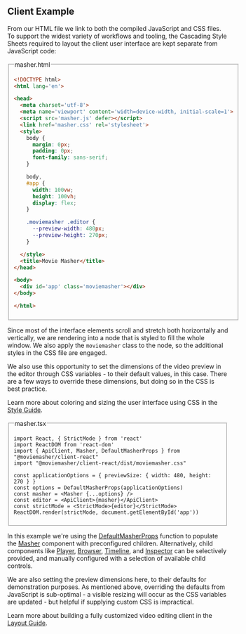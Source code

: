 ## Client Example

From our HTML file we link to both the compiled JavaScript and CSS files.
To support the widest variety of workflows and tooling, the Cascading Style Sheets
required to layout the client user interface are kept separate from JavaScript code:

<fieldset>
<legend>masher.html</legend>
<!-- MAGIC:START (TRIMCODE:src=../../../../workspaces/example-express-react/dist/public/masher.html) -->

```html
<!DOCTYPE html>
<html lang='en'>

<head>
  <meta charset='utf-8'>
  <meta name='viewport' content='width=device-width, initial-scale=1'>
  <script src='masher.js' defer></script>
  <link href='masher.css' rel='stylesheet'>
  <style>
    body {
      margin: 0px;
      padding: 0px;
      font-family: sans-serif;
    }

    body,
    #app {
      width: 100vw;
      height: 100vh;
      display: flex;
    }

    .moviemasher .editor {
      --preview-width: 480px;
      --preview-height: 270px;
    }

  </style>
  <title>Movie Masher</title>
</head>

<body>
  <div id='app' class='moviemasher'></div>
</body>

</html>
```
<!-- MAGIC:END -->
</fieldset>

Since most of the interface elements scroll and stretch both horizontally and
vertically, we are rendering into a node that is styled to fill the whole window. We also
apply the `moviemasher` class to the node, so the additional styles in the CSS file are engaged.

We also use this opportunity to set the dimensions of the video preview in the editor through CSS variables - to their default values, in this case. There are a few ways to override these dimensions, but doing so in the CSS is best practice.

Learn more about coloring and sizing the user interface using CSS in the
[Style Guide](https://moviemasher.com/docs/Style.html).

<fieldset>

<legend>masher.tsx</legend>

<!-- MAGIC:START (TRIMCODE:src=../../../../workspaces/example-express-react/src/masher.tsx) -->

```tsx
import React, { StrictMode } from 'react'
import ReactDOM from 'react-dom'
import { ApiClient, Masher, DefaultMasherProps } from "@moviemasher/client-react"
import "@moviemasher/client-react/dist/moviemasher.css"

const applicationOptions = { previewSize: { width: 480, height: 270 } }
const options = DefaultMasherProps(applicationOptions)
const masher = <Masher {...options} />
const editor = <ApiClient>{masher}</ApiClient>
const strictMode = <StrictMode>{editor}</StrictMode>
ReactDOM.render(strictMode, document.getElementById('app'))
```
<!-- MAGIC:END -->
</fieldset>

In this example we're using the
[DefaultMasherProps](https://moviemasher.com/docs/function/DefaultMasherProps.html) function to
populate the [Masher](https://moviemasher.com/docs/component/Masher.html) component with
preconfigured children. Alternatively, child components like
[Player](https://moviemasher.com/docs/component/Player.html),
[Browser](https://moviemasher.com/docs/component/Browser.html),
[Timeline](https://moviemasher.com/docs/component/Timeline.html), and
[Inspector](https://moviemasher.com/docs/component/Inspector.html) can be
selectively provided, and manually configured with a selection of available child controls.

We are also setting the preview dimensions here, to their defaults for demonstration purposes. As mentioned above, overriding the defaults from JavaScript is sub-optimal - a visible resizing will occur as the CSS variables are updated - but helpful if supplying custom CSS is impractical.

Learn more about building a fully customized video editing client in the
[Layout Guide](https://moviemasher.com/docs/Layout.html).
